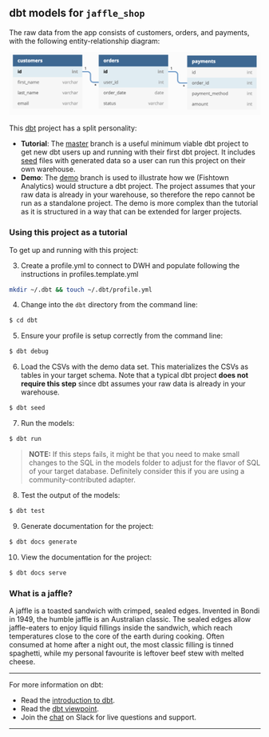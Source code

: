 ## dbt models for `jaffle_shop`

The raw data from the app consists of customers, orders, and payments, with the
following entity-relationship diagram:

![Jaffle Shop ERD](./dbt/etc/jaffle_shop_erd.png)

This [dbt](https://www.getdbt.com/) project has a split personality:

* **Tutorial**: The [master](https://github.com/fishtown-analytics/jaffle_shop/tree/master)
  branch is a useful minimum viable dbt project to get new dbt users up and
  running with their first dbt project. It includes [seed](https://docs.getdbt.com/docs/building-a-dbt-project/seeds)
  files with generated data so a user can run this project on their own warehouse.
* **Demo**: The [demo](https://github.com/fishtown-analytics/jaffle_shop/tree/demo/master)
  branch is used to illustrate how we (Fishtown Analytics) would structure a dbt
  project. The project assumes that your raw data is already in your warehouse,
  so therefore the repo cannot be run as a standalone project. The demo is more
  complex than the tutorial as it is structured in a way that can be extended for
  larger projects.



### Using this project as a tutorial

To get up and running with this project:

3. Create a profile.yml to connect to DWH and populate following the instructions in profiles.template.yml

```bash
mkdir ~/.dbt && touch ~/.dbt/profile.yml
```

4. Change into the `dbt` directory from the command line:

```bash
$ cd dbt
```

5. Ensure your profile is setup correctly from the command line:

```bash
$ dbt debug
```

6. Load the CSVs with the demo data set. This materializes the CSVs as tables in
  your target schema. Note that a typical dbt project **does not require this
  step** since dbt assumes your raw data is already in your warehouse.

```bash
$ dbt seed
```

7. Run the models:

```bash
$ dbt run
```

> **NOTE:** If this steps fails, it might be that you need to make small changes to the SQL in the models folder to adjust for the flavor of SQL of your target database. Definitely consider this if you are using a community-contributed adapter.

8. Test the output of the models:

```bash
$ dbt test
```

9. Generate documentation for the project:

```bash
$ dbt docs generate
```

10. View the documentation for the project:

```bash
$ dbt docs serve
```

### What is a jaffle?

A jaffle is a toasted sandwich with crimped, sealed edges. Invented in Bondi in 1949, the humble jaffle is an Australian classic. The sealed edges allow jaffle-eaters to enjoy liquid fillings inside the sandwich, which reach temperatures close to the core of the earth during cooking. Often consumed at home after a night out, the most classic filling is tinned spaghetti, while my personal favourite is leftover beef stew with melted cheese.

---
For more information on dbt:

* Read the [introduction to dbt](https://docs.getdbt.com/docs/introduction).
* Read the [dbt viewpoint](https://docs.getdbt.com/docs/about/viewpoint).
* Join the [chat](http://slack.getdbt.com/) on Slack for live questions and support.

---
